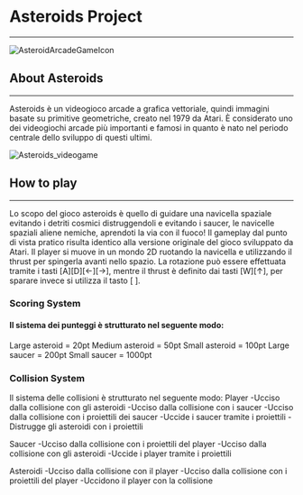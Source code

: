 # Asteroids Project
---

![AsteroidArcadeGameIcon](https://github.com/BertoloniAndrea/Asteroids/assets/105243507/f5b7ff14-615d-431d-846c-c3bd81133dd2)

## About Asteroids
---

Asteroids è un videogioco arcade a grafica vettoriale, quindi immagini basate su primitive geometriche, creato nel 1979 da Atari. È considerato uno dei videogiochi arcade più importanti e famosi in quanto è nato nel periodo centrale dello sviluppo di questi ultimi.

![Asteroids_videogame](https://github.com/BertoloniAndrea/Asteroids/assets/105243507/f431b1c7-f656-4685-841a-eacda3eae138)

## How to play
---

Lo scopo del gioco asteroids è quello di guidare una navicella spaziale evitando i detriti cosmici distruggendoli e evitando i saucer, le navicelle spaziali aliene nemiche, aprendoti la via con il fuoco! Il gameplay dal punto di vista pratico risulta identico alla versione originale del gioco sviluppato da Atari. Il player si muove in un mondo 2D ruotando la navicella e utilizzando il thrust per spingerla avanti nello spazio. La rotazione può essere effettuata tramite i tasti [A][D][←][→], mentre il thrust è definito dai tasti [W][↑], per sparare invece si utilizza il tasto [ ].

### Scoring System
#### Il sistema dei punteggi è strutturato nel seguente modo:
  Large asteroid = 20pt
  Medium asteroid = 50pt
  Small asteroid = 100pt
  Large saucer = 200pt
  Small saucer = 1000pt
  
### Collision System
Il sistema delle collisioni è strutturato nel seguente modo:
  Player
    -Ucciso dalla collisione con gli asteroidi
    -Ucciso dalla collisione con i saucer
    -Ucciso dalla collisione con i proiettili dei saucer
    -Uccide i saucer tramite i proiettili
    -Distrugge gli asteroidi con i proiettili
  
  Saucer
    -Ucciso dalla collisione con i proiettili del player
    -Ucciso dalla collisione con gli asteroidi
    -Uccide i player tramite i proiettili
    
  Asteroidi
    -Ucciso dalla collisione con il player
    -Ucciso dalla collisione con i proiettili del player
    -Uccidono il player con la collisione
    
